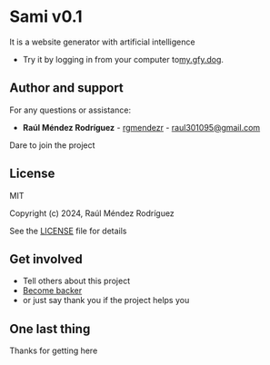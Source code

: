 # Sami v0.1

It is a website generator with artificial intelligence


* Try it by logging in from your computer to[my.gfy.dog](https://my.gfy.dog).


## Author and support

For any questions or assistance:

* **Raúl Méndez Rodríguez** - [rgmendezr](https://github.com/rgmendezr) - raul301095@gmail.com

Dare to join the project


## License

MIT

Copyright (c) 2024, Raúl Méndez Rodríguez

See the [LICENSE](LICENSE) file for details

## Get involved

* Tell others about this project
* [Become backer](https://github.com/sponsors/rgmendezr)
* or just say thank you if the project helps you

## One last thing

Thanks for getting here
 
